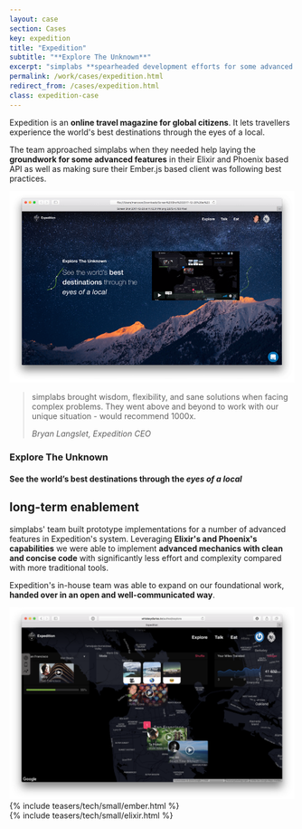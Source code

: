 ```yaml
---
layout: case
section: Cases
key: expedition
title: "Expedition"
subtitle: "**Explore The Unknown**"
excerpt: "simplabs **spearheaded development efforts for some advanced functionality for Expedition's** API based on Elixir and Phoenix. We provided their team with a well architected foundation to extend upon."
permalink: /work/cases/expedition.html
redirect_from: /cases/expedition.html
class: expedition-case
---
```


<div class="content-section intro">
  <div class="container">
    <div class="row">
      <div class="col-12 col-md-6 order-md-2 d-flex flex-column justify-content-center">
        <p>Expedition is an <strong>online travel magazine for global citizens</strong>. It lets travellers experience the world's best destinations through the eyes of a local.</p>
        <p>The team approached simplabs when they needed help laying the <strong>groundwork for some advanced features</strong> in their Elixir and Phoenix based API as well as making sure their Ember.js based client was following best practices.</p>
      </div>
      <div class="col-12 col-md-6 order-md-1 d-flex align-items-center justify-content-center">
        <img src="/images/cases/expedition/start-page.png" class="img-fluid" alt="Home Page">
      </div>
    </div>
  </div>
</div>

<div class="content-section quote">
  <div class="container">
    <div class="row">
      <div class="col-12 col-sm-10 offset-sm-1 col-lg-8 offset-lg-2">
        <blockquote>
          <p>simplabs brought wisdom, flexibility, and sane solutions when facing complex problems. They went above and beyond to work with our unique situation - would recommend 1000x.</p>
          <footer><cite>Bryan Langslet, Expedition CEO</cite></footer>
        </blockquote>
      </div>
    </div>
  </div>
</div>

<div class="content-section banner">
  <div class="container">
    <div class="row">
      <div class="col-12 col-sm-10 offset-sm-1 col-lg-6 offset-lg-2">
        <h3>Explore The Unknown</h3>
        <h4>See the world’s <strong>best destinations</strong> through the <em>eyes of a local</em></h4>
      </div>
    </div>
  </div>
</div>

<div class="content-section">
  <div class="container">
    <div class="row">
      <div class="col-12 col-md-6 d-flex flex-column justify-content-center">
        <h2>long-term enablement</h2>
        <p>simplabs' team built prototype implementations for a number of advanced features in Expedition's system. Leveraging <strong>Elixir's and Phoenix's capabilities</strong> we were able to implement <strong>advanced mechanics with clean and concise code</strong> with significantly less effort and complexity compared with more traditional tools.</p>
        <p>Expedition's in-house team was able to expand on our foundational work, <strong>handed over in an open and well-communicated way</strong>.</p>
      </div>
      <div class="col-12 col-md-6 d-flex flex-column justify-content-center">
        <img src="/images/cases/expedition/map.png" class="img-fluid" alt="Map">
      </div>
    </div>
  </div>
</div>

<div class="content-section">
  <div class="container">
    <div class="row d-flex d-justify-content-between">
      <div class="col-12 col-md-6 d-flex">
        {% include teasers/tech/small/ember.html %}
      </div>
      <div class="col-12 col-md-6 d-flex">
        {% include teasers/tech/small/elixir.html %}
      </div>
    </div>
  </div>
</div>
